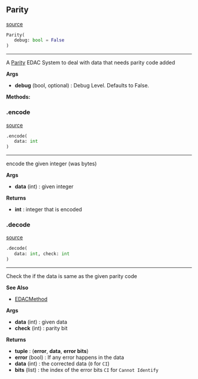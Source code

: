 #


## Parity
[source](https://github.com/N0Ball/EDAC/blob/main/modules/edac/methods/parity.py/#L5)
```python 
Parity(
   debug: bool = False
)
```


---
A [Parity](../../../../../tutorials/ErrorDetection/parity) 
EDAC System to deal with data that needs parity code added


**Args**

* **debug** (bool, optional) : Debug Level. Defaults to False.



**Methods:**


### .encode
[source](https://github.com/N0Ball/EDAC/blob/main/modules/edac/methods/parity.py/#L18)
```python
.encode(
   data: int
)
```

---
encode the given integer (was bytes)


**Args**

* **data** (int) : given integer


**Returns**

* **int**  : integer that is encoded


### .decode
[source](https://github.com/N0Ball/EDAC/blob/main/modules/edac/methods/parity.py/#L37)
```python
.decode(
   data: int, check: int
)
```

---
Check the if the data is same as the given 
parity code

**See Also**

- [EDACMethod](../../schema#decode)


**Args**

* **data** (int) : given data
* **check** (int) : parity bit


**Returns**

* **tuple**  : (**error**, **data**, **error bits**)
* **error** (bool) : If any error happens in the data
* **data** (int) : the corrected data (`0` for `CI`)
* **bits** (list) : the index of the error bits
`CI` for `Cannot Identify`
